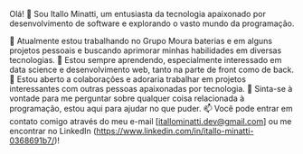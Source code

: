 Olá! 👋
Sou Itallo Minatti, um entusiasta da tecnologia apaixonado por desenvolvimento de software e explorando o vasto mundo da programação.

🔭 Atualmente estou trabalhando no Grupo Moura baterias e em alguns projetos pessoais e buscando aprimorar minhas habilidades em diversas tecnologias.
🌱 Estou sempre aprendendo, especialmente interessado em data science e desenvolvimento web, tanto na parte de front como de back.
👯 Estou aberto a colaborações e adoraria trabalhar em projetos interessantes com outras pessoas apaixonadas por tecnologia.
💬 Sinta-se à vontade para me perguntar sobre qualquer coisa relacionada à programação, estou aqui para ajudar no que puder.
📫 Você pode entrar em contato comigo através do meu e-mail [itallominatti.dev@gmail.com] ou me encontrar no LinkedIn (https://www.linkedin.com/in/itallo-minatti-0368691b7/)!
